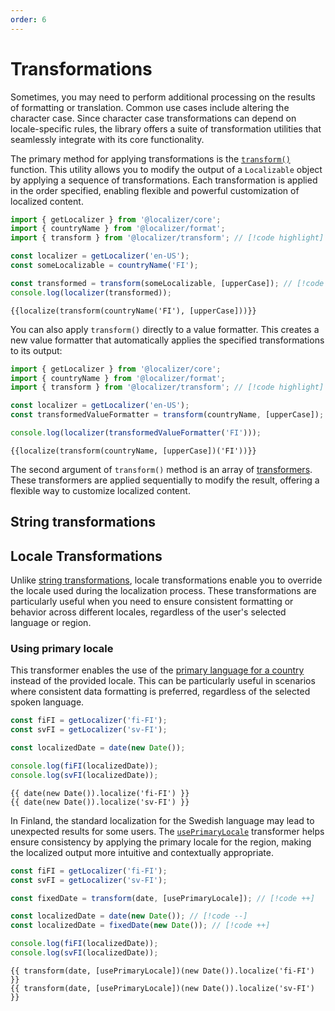 ```yaml
---
order: 6
---
```


# Transformations <Package name="transform"/>

<script setup>
import { useLocalizer } from '@localizer/x-vue';
import { date, countryName } from '@localizer/format';
import { transform, upperCase, usePrimaryLocale } from '@localizer/transform';

const { localize } = useLocalizer();
</script>

Sometimes, you may need to perform additional processing on the results of formatting or translation. Common use cases include altering the character case. Since character case transformations can depend on locale-specific rules, the library offers a suite of transformation utilities that seamlessly integrate with its core functionality.

The primary method for applying transformations is the [`transform()`](../../api/_localizer/transform/transform/index.md) function. This utility allows you to modify the output of a `Localizable` object by applying a sequence of transformations. Each transformation is applied in the order specified, enabling flexible and powerful customization of localized content.

```typescript
import { getLocalizer } from '@localizer/core';
import { countryName } from '@localizer/format';
import { transform } from '@localizer/transform'; // [!code highlight]

const localizer = getLocalizer('en-US');
const someLocalizable = countryName('FI');

const transformed = transform(someLocalizable, [upperCase]); // [!code highlight]
console.log(localizer(transformed));
```

```console-vue
{{localize(transform(countryName('FI'), [upperCase]))}}
```

You can also apply `transform()` directly to a value formatter. This creates a new value formatter that automatically applies the specified transformations to its output:

```typescript
import { getLocalizer } from '@localizer/core';
import { countryName } from '@localizer/format';
import { transform } from '@localizer/transform'; // [!code highlight]

const localizer = getLocalizer('en-US');
const transformedValueFormatter = transform(countryName, [upperCase]); // [!code highlight]

console.log(localizer(transformedValueFormatter('FI')));
```

```console-vue
{{localize(transform(countryName, [upperCase])('FI'))}}
```

The second argument of `transform()` method is an array of [transformers](../../api/_localizer/transform/Transformer/index.md). These transformers are applied sequentially to modify the result, offering a flexible way to customize localized content.

## String transformations

<Entities type="transformer" />

## Locale Transformations

Unlike [string transformations](#string-transformations), locale transformations enable you to override the locale used during the localization process. These transformations are particularly useful when you need to ensure consistent formatting or behavior across different locales, regardless of the user's selected language or region.

### Using primary locale <Preview/>

This transformer enables the use of the [primary language for a country](../../introduction/helpers.md#getting-primary-locale) instead of the provided locale. This can be particularly useful in scenarios where consistent data formatting is preferred, regardless of the selected spoken language.

```typescript
const fiFI = getLocalizer('fi-FI');
const svFI = getLocalizer('sv-FI');

const localizedDate = date(new Date());

console.log(fiFI(localizedDate));
console.log(svFI(localizedDate));
```

```console-vue
{{ date(new Date()).localize('fi-FI') }}
{{ date(new Date()).localize('sv-FI') }}
```

In Finland, the standard localization for the Swedish language may lead to unexpected results for some users. The [`usePrimaryLocale`](../../api/_localizer/transform/usePrimaryLocale/index.md) transformer helps ensure consistency by applying the primary locale for the region, making the localized output more intuitive and contextually appropriate.

```typescript
const fiFI = getLocalizer('fi-FI');
const svFI = getLocalizer('sv-FI');

const fixedDate = transform(date, [usePrimaryLocale]); // [!code ++]

const localizedDate = date(new Date()); // [!code --]
const localizedDate = fixedDate(new Date()); // [!code ++]

console.log(fiFI(localizedDate));
console.log(svFI(localizedDate));
```

```console-vue
{{ transform(date, [usePrimaryLocale])(new Date()).localize('fi-FI') }}
{{ transform(date, [usePrimaryLocale])(new Date()).localize('sv-FI') }}
```
